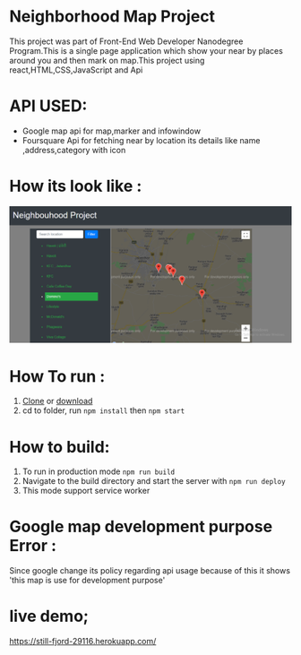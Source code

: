 # Neighborhood Map Project
This project was part of Front-End Web Developer Nanodegree Program.This is a single page application which show your near by places around you and then mark on map.This project using react,HTML,CSS,JavaScript and Api
# API USED:
* Google map api for map,marker and infowindow
* Foursquare Api for fetching near by location its details like name ,address,category with icon
# How its look like : 
![look image](https://raw.githubusercontent.com/hunny123/udacity-neighboorhood/master/Capture.PNG )

# How To run :
1. [Clone](https://github.com/hunny123/udacity-neighboorhood.git) or [download](https://github.com/hunny123/udacity-neighboorhood.git)
2. cd to folder, run `npm install` then `npm start`
# How to build:
1. To run in production mode `npm run build`
2. Navigate to the build directory and start the server with `npm run deploy`
3. This mode support service worker
# Google map development purpose Error :
Since google change its policy regarding api usage because of this it shows 'this map is use for development purpose'
# live demo;
https://still-fjord-29116.herokuapp.com/
